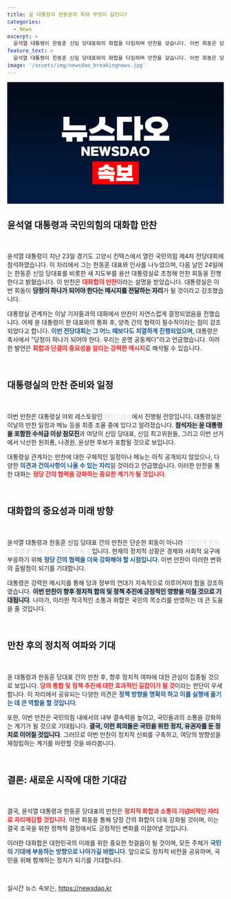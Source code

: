 ```yaml
---
title: 윤 대통령과 한동훈의 독대 무엇이 갈린다?
categories:
  - News
excerpt: >
  윤석열 대통령이 한동훈 신임 당대표와의 화합을 다짐하며 만찬을 갖습니다. 이번 회동은 당정이 하나로 뭉쳐, 치열한 전당대회 이후의 결속력을 다지겠다는 의지를 담고 있습니다. 자세한 사항이 공개될 예정입니다!
feature_text: >
  윤석열 대통령이 한동훈 신임 당대표와의 화합을 다짐하며 만찬을 갖습니다. 이번 회동은 당정이 하나로 뭉쳐, 치열한 전당대회 이후의 결속력을 다지겠다는 의지를 담고 있습니다. 자세한 사항이 공개될 예정입니다!
image: '/assets/img/newsdao_breakingnews.jpg'
---
```


<p><img src="/assets/img/newsdao_breakingnews.jpg" alt="bookingtag 속보" /></p>

<h2 data-ke-size="size26">윤석열 대통령과 국민의힘의 대화합 만찬</h2>

<p data-ke-size="size16">&nbsp;</p>

<p data-ke-size="size16">
윤석열 대통령이 지난 23일 경기도 고양시 킨텍스에서 열린 국민의힘 제4차 전당대회에 참석하였습니다. 이 자리에서 그는 한동훈 대표와 인사를 나누었으며, 다음 날인 24일에는 한동훈 신임 당대표를 비롯한 새 지도부를 용산 대통령실로 초청해 만찬 회동을 진행한다고 밝혔습니다. 이 만찬은 <b><span style="color: #ee2323;">대화합의 만찬</span></b>이라는 설명을 받았습니다. 대통령실은 이번 회동이 <b><span style="background-color: #21538527;">당정이 하나가 되어야 한다는 메시지를 전달하는 자리</span></b>가 될 것이라고 강조했습니다. 
</p>

<p data-ke-size="size16">
대통령실 관계자는 이날 기자들과의 대화에서 만찬이 자연스럽게 결정되었음을 전했습니다. 어제 윤 대통령이 한 대표와의 통화 후, 양측 간의 협력이 필수적이라는 점이 강조되었다고 합니다. <b><span style="color: #1a5490;">이번 전당대회는 그 어느 때보다도 치열하게 진행되었으며</span></b>, 대통령은 축사에서 "당정이 하나가 되어야 한다. 우리는 운명 공동체다"라고 언급했습니다. 이러한 발언은 <b><span style="color: #ee2323;">화합과 단결의 중요성을 알리는 강력한 메시지</span></b>로 해석될 수 있습니다.
</p>

<p data-ke-size="size16">&nbsp;</p>

<h2 data-ke-size="size26">대통령실의 만찬 준비와 일정</h2>

<p data-ke-size="size16">&nbsp;</p>

<p data-ke-size="size16">
이번 만찬은 대통령실 야외 레스토랑인 <b><span style="color: #21538527;">파인그라스</span></b>에서 진행될 전망입니다. 대통령실은 이날의 만찬 일정과 메뉴 등을 최종 조율 중에 있다고 알려졌습니다. <b><span style="background-color: #21538527;">참석자는 윤 대통령을 포함한 수석급 이상 참모진</span></b>과 여당의 신임 당대표, 신임 최고위원들, 그리고 이번 선거에서 낙선한 원희룡, 나경원, 윤상현 후보가 포함될 것으로 보입니다.
</p>

<p data-ke-size="size16">
대통령실 관계자는 만찬에 대한 구체적인 일정이나 메뉴는 아직 공개되지 않았으나, 다양한 <b><span style="color: #1a5490;">의견과 건의사항이 나올 수 있는 자리</span></b>일 것이라고 언급했습니다. 이러한 만찬을 통한 대화는 <b><span style="color: #ee2323;">정당 간의 협력을 강화하는 중요한 계기가 될 것입니다</span></b>.
</p>

<p data-ke-size="size16">&nbsp;</p>

<h2 data-ke-size="size26">대화합의 중요성과 미래 방향</h2>

<p data-ke-size="size16">&nbsp;</p>

<p data-ke-size="size16">
윤석열 대통령과 한동훈 신임 당대표 간의 만찬은 단순한 회동이 아니라 <b><span style="color: #21538527;">대한민국 정치의 흐름을 변화시키는 기회가 될 것</span></b>입니다. 현재의 정치적 상황은 경제와 사회적 요구에 부응하기 위해 <b><span style="color: #1a5490;">정당 간의 협력을 더욱 강화해야 할 시점입니다</span></b>. 이번 만찬이 이러한 변화의 출발점이 되기를 기대합니다.
</p>

<p data-ke-size="size16">
대통령은 강력한 메시지를 통해 당과 정부의 연대가 지속적으로 이루어져야 함을 강조하였습니다. <b><span style="background-color: #21538527;">이번 만찬이 향후 정치적 합의 및 정책 추진에 긍정적인 영향을 미칠 것으로 기대됩니다</span></b>. 나아가, 이러한 적극적인 소통과 화합은 국민의 목소리를 반영하는 데 큰 도움을 줄 것입니다. 
</p>

<p data-ke-size="size16">&nbsp;</p>

<h2 data-ke-size="size26">만찬 후의 정치적 여파와 기대</h2>

<p data-ke-size="size16">&nbsp;</p>

<p data-ke-size="size16">
윤 대통령과 한동훈 당대표 간의 만찬 후, 향후 정치적 여파에 대한 관심이 집중될 것으로 보입니다. <b><span style="color: #ee2323;">당의 통합 및 정책 추진에 대한 효과적인 길잡이가 될 것</span></b>이라는 판단이 우세합니다. 이 자리에서 공유되는 다양한 의견은 <b><span style="color: #1a5490;">정책 방향을 명확히 하고 이를 실행에 옮기는 데 큰 역할을 할 것입니다</span></b>.
</p>

<p data-ke-size="size16">
또한, 이번 만찬은 국민의힘 내에서의 내부 결속력을 높이고, 국민들과의 소통을 강화하는 계기가 될 것으로 기대됩니다. <b><span style="background-color: #21538527;">결국, 이런 회의들은 국민을 위한 정치, 유권자를 둔 정치로 이어질 것입니다</span></b>. 그러므로 이번 만찬이 정치적 신뢰를 구축하고, 여당의 방향성을 재정립하는 계기를 마련할 것을 바라봅니다.
</p>

<p data-ke-size="size16">&nbsp;</p>

<h2 data-ke-size="size26">결론: 새로운 시작에 대한 기대감</h2>

<p data-ke-size="size16">&nbsp;</p>

<p data-ke-size="size16">
결국, 윤석열 대통령과 한동훈 당대표의 만찬은 <b><span style="color: #ee2323;">정치적 화합과 소통의 기념비적인 자리로 자리매김할 것입니다</span></b>. 이번 회동을 통해 당정 간의 화합이 더욱 강화될 것이며, 이는 결국 조국을 위한 정책적 결정에서도 긍정적인 변화를 이끌어낼 것입니다. 
</p>

<p data-ke-size="size16">
이러한 대화합은 대한민국의 미래를 위한 중요한 첫걸음이 될 것이며, 모든 주체가 <b><span style="color: #1a5490;">국민의 기대에 부응하는 방향으로 나아가길 바랍니다</span></b>. 앞으로도 정치적 비전을 공유하며, 국민을 위해 함께하는 정치가 되기를 기대합니다.
</p>

<p data-ke-size="size16">&nbsp;</p>
실시간 뉴스 속보는, <a href="https://newsdao.kr" rel="dofollow">https://newsdao.kr</a>


